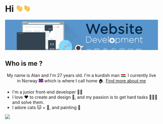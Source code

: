 # Hi <img src="./assets/wave.gif" width="25px"><img src="./assets/wave.gif" width="25px">

<p align="center">
  <img src="./assets/wesite-develoer.gif" width="100%" height="100px" style="object-fit: cover;  object-position: center calc(50% + 30px);"  alt="Website Developer">
</p>

## Who is me ?

<p align="center">My name is Alan and I'm 27 years old.
I'm a kurdish man <img src="./assets/kurdish.gif" width="15px">. I currently live in Norway <img src="./assets/norway.gif" width="15px"> which is where I call home 🏠. <a href="https://www.alanbrim.no/">Find more about me</a>
</p>

<ul>
<li>I'm a junior front-end developer 👩‍💻</li>
<li>I love ❤️ to create and design 🎨, and my passion is to get hard tasks 🏋️‍♂️🧩and solve them.</li>
<li>I adore cats 🐱 + 🖤, and painting 🎨</li>
</ul>

<picture>
  <source
    srcset="https://github-readme-stats.vercel.app/api?username=AHB-7&show_icons=true&theme=dark"
    media="(prefers-color-scheme: dark)"
  />
  <source
    srcset="https://github-readme-stats.vercel.app/api?username=AHB-7&show_icons=true"
    media="(prefers-color-scheme: light), (prefers-color-scheme: no-preference)"
  />
  <img src="https://github-readme-stats.vercel.app/api?username=AHB-7&show_icons=true" />
</picture>
